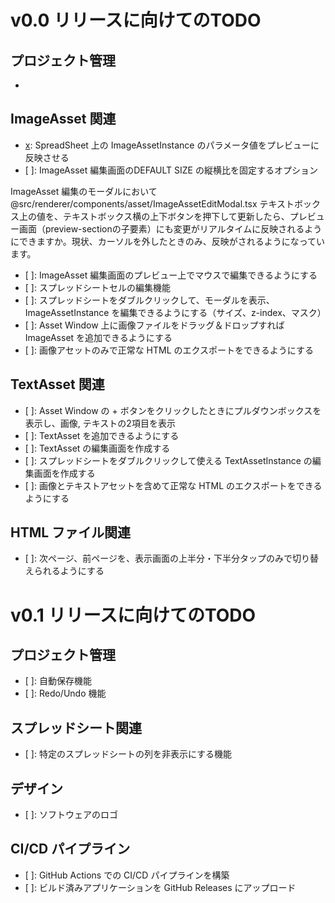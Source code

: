# v0.0 リリースに向けてのTODO

## プロジェクト管理
- [x]: プロジェクト新規作成時にキャンパスサイズを指定できるように（現在は800x600固定）

## ImageAsset 関連
- [x]: SpreadSheet 上の ImageAssetInstance のパラメータ値をプレビューに反映させる
- [ ]: ImageAsset 編集画面のDEFAULT SIZE の縦横比を固定するオプション

ImageAsset 編集のモーダルにおいて @src/renderer/components/asset/ImageAssetEditModal.tsx
テキストボックス上の値を、テキストボックス横の上下ボタンを押下して更新したら、プレビュー画面（preview-sectionの子要素）にも変更がリアルタイムに反映されるようにできますか。現状、カーソルを外したときのみ、反映がされるようになっています。

- [ ]: ImageAsset 編集画面のプレビュー上でマウスで編集できるようにする
- [ ]: スプレッドシートセルの編集機能
- [ ]: スプレッドシートをダブルクリックして、モーダルを表示、ImageAssetInstance を編集できるようにする（サイズ、z-index、マスク）
- [ ]: Asset Window 上に画像ファイルをドラッグ＆ドロップすれば ImageAsset を追加できるようにする
- [ ]: 画像アセットのみで正常な HTML のエクスポートをできるようにする

## TextAsset 関連
- [ ]: Asset Window の + ボタンをクリックしたときにプルダウンボックスを表示し、画像, テキストの2項目を表示
- [ ]: TextAsset を追加できるようにする
- [ ]: TextAsset の編集画面を作成する
- [ ]: スプレッドシートをダブルクリックして使える TextAssetInstance の編集画面を作成する
- [ ]: 画像とテキストアセットを含めて正常な HTML のエクスポートをできるようにする

## HTML ファイル関連
- [ ]: 次ページ、前ページを、表示画面の上半分・下半分タップのみで切り替えられるようにする


# v0.1 リリースに向けてのTODO

## プロジェクト管理
- [ ]: 自動保存機能
- [ ]: Redo/Undo 機能

## スプレッドシート関連
- [ ]: 特定のスプレッドシートの列を非表示にする機能

## デザイン
- [ ]: ソフトウェアのロゴ

## CI/CD パイプライン
- [ ]: GitHub Actions での CI/CD パイプラインを構築
- [ ]: ビルド済みアプリケーションを GitHub Releases にアップロード
